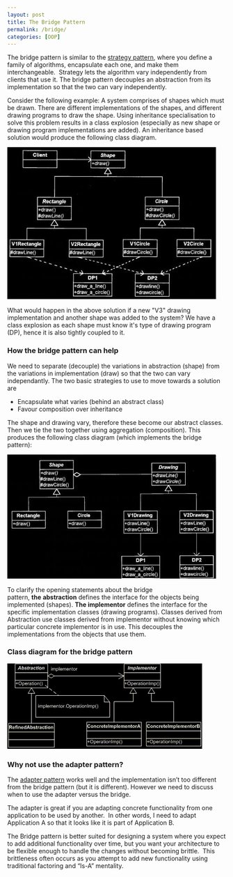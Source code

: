 ```yaml
---
layout: post
title: The Bridge Pattern
permalink: /bridge/
categories: [OOP]
---
```

The bridge pattern is similar to the [strategy pattern](/strategy), where you define a family of algorithms, encapsulate each one, and make them interchangeable.  Strategy lets the algorithm vary independently from clients that use it. The bridge pattern decouples an abstraction from its implementation so that the two can vary independently.

Consider the following example: A system comprises of shapes which must be drawn. There are different implementations of the shapes, and different drawing programs to draw the shape. Using inheritance specialisation to solve this problem results in a class explosion (especially as new shape or drawing program implementations are added). An inheritance based solution would produce the following class diagram.

![Problem to be solved by bridge pattern](/assets/bridgePatternProblem.jpg)

What would happen in the above solution if a new "V3" drawing implementation and another shape was added to the system? We have a class explosion as each shape must know it's type of drawing program (DP), hence it is also tightly coupled to it.

### How the bridge pattern can help

We need to separate (decouple) the variations in abstraction (shape) from the variations in implementation (draw) so that the two can vary independantly. The two basic strategies to use to move towards a solution are

*   Encapsulate what varies (behind an abstract class)
*   Favour composition over inheritance

The shape and drawing vary, therefore these become our abstract classes. Then we tie the two together using aggregation (composition). This produces the following class diagram (which implements the bridge pattern):

![bridge pattern solution](/assets/bridgePatternExample.jpg)

To clarify the opening statements about the bridge pattern, **the** **abstraction** defines the interface for the objects being implemented (shapes). **The implementor** defines the interface for the specific implementation classes (drawing programs). Classes derived from Abstraction use classes derived from implementor without knowing which particular concrete implementor is in use. This decouples the implementations from the objects that use them.

### Class diagram for the bridge pattern

![The bridge pattern](/assets/bridgePattern.png)

### Why not use the adapter pattern?

The [adapter pattern](/adapter) works well and the implementation isn’t too different from the bridge pattern (but it is different). However we need to discuss when to use the adapter versus the bridge.

The adapter is great if you are adapting concrete functionality from one application to be used by another.  In other words, I need to adapt Application A so that it looks like it is part of Application B.

The Bridge pattern is better suited for designing a system where you expect to add additional functionality over time, but you want your architecture to be flexible enough to handle the changes without becoming brittle.  This brittleness often occurs as you attempt to add new functionality using traditional factoring and “Is-A” mentality.